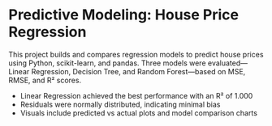 
# Predictive Modeling: House Price Regression
This project builds and compares regression models to predict house prices using Python,
scikit-learn, and pandas. Three models were evaluated—Linear Regression, 
Decision Tree, and Random Forest—based on MSE, RMSE, and R² scores.
-  Linear Regression achieved the best performance with an R² of 1.000
-  Residuals were normally distributed, indicating minimal bias
-  Visuals include predicted vs actual plots and model comparison charts

